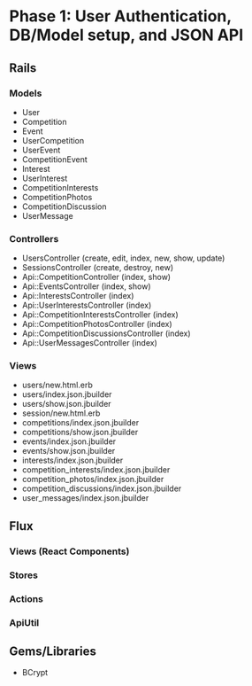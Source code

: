 # Phase 1: User Authentication, DB/Model setup, and JSON API

## Rails
### Models
* User
* Competition
* Event
* UserCompetition
* UserEvent
* CompetitionEvent
* Interest
* UserInterest
* CompetitionInterests
* CompetitionPhotos
* CompetitionDiscussion
* UserMessage

### Controllers
* UsersController (create, edit, index, new, show, update)
* SessionsController (create, destroy, new)
* Api::CompetitionController (index, show)
* Api::EventsController (index, show)
* Api::InterestsController (index)
* Api::UserInterestsController (index)
* Api::CompetitionInterestsController (index)
* Api::CompetitionPhotosController (index)
* Api::CompetitionDiscussionsController (index)
* Api::UserMessagesController (index)

### Views
* users/new.html.erb
* users/index.json.jbuilder
* users/show.json.jbuilder
* session/new.html.erb
* competitions/index.json.jbuilder
* competitions/show.json.jbuilder
* events/index.json.jbuilder
* events/show.json.jbuilder
* interests/index.json.jbuilder
* competition_interests/index.json.jbuilder
* competition_photos/index.json.jbuilder
* competition_discussions/index.json.jbuilder
* user_messages/index.json.jbuilder

## Flux
### Views (React Components)

### Stores

### Actions

### ApiUtil

## Gems/Libraries
* BCrypt
